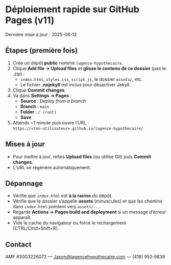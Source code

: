 # Déploiement rapide sur GitHub Pages (v11)

Dernière mise à jour : 2025-08-12

## Étapes (première fois)
1. Crée un dépôt **public** nommé `lagence-hypothecaire`.
2. Clique **Add file → Upload files** et **glisse le contenu de ce dossier** (pas le .zip) :
   - `index.html`, `styles.css`, `script.js`, le dossier `assets/`, etc.
   - Le fichier **.nojekyll** est inclus pour désactiver Jekyll.
3. Clique **Commit changes**.
4. Va dans **Settings → Pages** :
   - **Source** : *Deploy from a branch*
   - **Branch** : `main`
   - **Folder** : `/ (root)`
   - **Save**
5. Attends ~1 minute puis ouvre l’URL :  
   `https://<ton-utilisateur>.github.io/lagence-hypothecaire/`

## Mises à jour
- Pour mettre à jour, refais **Upload files** (ou utilise Git) puis **Commit changes**.
- L’URL se régénère automatiquement.

## Dépannage
- Vérifie que `index.html` est **à la racine** du dépôt.
- Vérifie que le dossier s’appelle **assets** (minuscules) et que les chemins dans `index.html` pointent vers `assets/...`.
- Regarde **Actions → Pages build and deployment** si un message d’erreur apparaît.
- Vide le cache du navigateur ou force le rechargement (CTRL/Cmd+Shift+R).

## Contact
AMF #3003226072 — Jason@lagencehypothecaire.com — (418) 952‑9839
